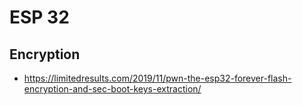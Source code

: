 # ESP 32

## Encryption

- <https://limitedresults.com/2019/11/pwn-the-esp32-forever-flash-encryption-and-sec-boot-keys-extraction/>
